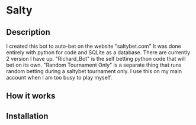# Salty
## Description
I created this bot to auto-bet on the website "saltybet.com" It was done entirely with python for code and SQLite as a database. There are currently 2 version I have up. "Richard_Bot" is the self betting python code that will bet on its own. "Random Tournament Only" is a separate thing that runs random betting during a saltybet tournament only. I use this on my main account when I am too busy to play myself.

## How it works

## Installation